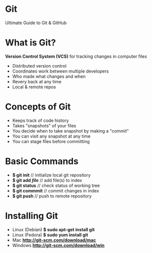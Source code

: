 # Git
Ultimate Guide to Git &amp; GitHub

# What is Git?
**Version Control System (VCS)** for tracking changes in computer files
* Distributed version control
* Coordinates work between multiple developers
* Who made what changes and when
* Revery back at any time
* Local & remote repos

# Concepts of Git
* Keeps track of code history
* Takes "snapshots" of your files
* You decide when to take snapshot by making a "commit"
* You can visit any snapshot at any time
* You can stage files before committing

# Basic Commands
* **$ git init** // initialize local git repository
* **$ git add *file*** // add file(s) to index
* **$ git status** // check status of working tree
* **$ git commmit** // commit changes in index
* **$ git push** // push to remote repository

# Installing Git
* Linux (Debian) **$ sudo apt-get install git**
* Linux (Fedora) **$ sudo yum install git**
* Mac **http://git-scm.com/download/mac**
* Windows **http://git-scm.com/download/win**
